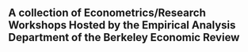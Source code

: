 ## A collection of Econometrics/Research Workshops Hosted by the Empirical Analysis Department of the Berkeley Economic Review ##
